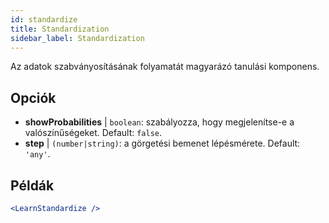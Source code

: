 ```yaml
---
id: standardize
title: Standardization
sidebar_label: Standardization
---
```


Az adatok szabványosításának folyamatát magyarázó tanulási komponens.

## Opciók

* __showProbabilities__ | `boolean`: szabályozza, hogy megjelenítse-e a valószínűségeket. Default: `false`.
* __step__ | `(number|string)`: a görgetési bemenet lépésmérete. Default: `'any'`.


## Példák

```jsx live
<LearnStandardize />
```

